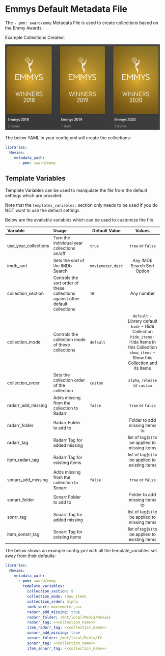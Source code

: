 # Emmys Default Metadata File

The `- pmm: award/emmy` Metadata File is used to  create collections based on the Emmy Awards.

Example Collections Created:

![](../images/emmy.png)

The below YAML in your config.yml will create the collections:
```yaml
libraries:
  Movies:
    metadata_path:
      - pmm: award/emmy
```


## Template Variables
Template Variables can be used to manipulate the file from the default settings which are provided. 

Note that the `templates_variables:` section only needs to be used if you do NOT want to use the default settings.

Below are the available variables which can be used to customize the file.


| Variable             | Usage                                                                          | Default Value      |                                                                             Values                                                                             |
|:---------------------|:-------------------------------------------------------------------------------|--------------------|:--------------------------------------------------------------------------------------------------------------------------------------------------------------:|
| use_year_collections | Turn the individual year collections on/off                                    | `true`             |                                                                       `true` or `false`                                                                        |0
| imdb_sort            | Sets the sort of the IMDb Search                                               | `moviemeter,desc ` |                                                                  Any IMDb Search Sort Option                                                                   |0
| collection_section   | Controls the sort order of these collections against other default collections | `16`               |                                                                           Any number                                                                           |
| collection_mode      | Controls the collection mode of these collections                              | `default`          | `default` - Library default<br/>`hide` - Hide Collection<br/>`hide_items`- Hide Items in this Collection<br/>`show_items` - Show this Collection and its Items |
| collection_order     | Sets the collection order of the collection                                    | `custom`           |                                                                 `alpha`, `release` or `custom`                                                                 |
| radarr_add_missing   | Adds missing from the collection to Radarr                                     | `false`            |                                                                       `true` or `false`                                                                        |
| radarr_folder        | Radarr Folder to add to                                                        |                    |                                                                 Folder to add missing items to                                                                 |
| radarr_tag           | Radarr Tag for added missing                                                   |                    |                                                         list of tag(s) to be applied to missing items                                                          |
| item_radarr_tag      | Radarr Tag for existing items                                                  |                    |                                                         list of tag(s) to be applied to existing items                                                         |
| sonarr_add_missing   | Adds missing from the collection to Sonarr                                     | `false`            |                                                                       `true` or `false`                                                                        |
| sonarr_folder        | Sonarr Folder to add to                                                        |                    |                                                                 Folder to add missing items to                                                                 |
| sonrr_tag            | Sonarr Tag for added missing                                                   |                    |                                                         list of tag(s) to be applied to missing items                                                          |
| item_sonarr_tag      | Sonarr Tag for existing items                                                  |                    |                                                         list of tag(s) to be applied to existing items                                                         |


The below shows an example config.yml with all the template_variables set away from their defaults:

```yaml
libraries:
  Movies:
    metadata_path:
      - pmm: award/emmy
        template_variables:
          collection_section: 9
          collection_mode: show_items
          collection_order: alpha
          imdb_sort: moviemeter,asc
          radarr_add_missing: true
          radarr_folder: /mnt/local/Media/Movies
          radarr_tag: <<collection_name>>
          item_radarr_tag: <<collection_name>>
          sonarr_add_missing: true
          sonarr_folder: /mnt/local/Media/TV
          sonarr_tag: <<collection_name>>
          item_sonarr_tag: <<collection_name>>
```

